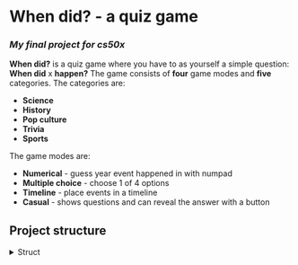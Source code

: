 
# When did? - a quiz game
### *My final project for cs50x*

**When did?** is a quiz game where you have to as yourself a simple question: **When did** x **happen?** The game consists of **four** game modes and **five** categories. 
The categories are:
- **Science**	
- **History**
- **Pop culture**
- **Trivia**
- **Sports**

The game modes are:
- **Numerical** - guess year event happened in with numpad
- **Multiple choice** - choose 1 of 4 options
- **Timeline** - place events in a timeline
- **Casual** - shows questions and can reveal the answer with a button

## Project structure
<details>
<summary>Struct</summary>

res://  
├── addons/  
│ └── AdmobPlugin/  
├── android/  
├── game/  
│ ├── main menu.tscn  
│ ├── main_menu.gd  
│ └── screen_transition_anim.tscn  
├── Global/  
│ ├── category theme manager.gd  
│ ├── global.gd  
│ ├── question_generator.gd  
│ ├── question_generator.tscn  
│ └── theme_manager.tscn  
├── questions/  
│ ├── source/  
│ ├── question_loader.gd  
│ └── question_loader.tres  
├── scenes/  
│ ├── card all category/  
│ ├── casual card/  
│ ├── high scores/  
│ ├── shared/  
│ ├── single category card/  
│ └── timeline/  
├── visual/  
│ ├── background/  
│ ├── shader/  
│ ├── themes/  
│ │ ├── multiple category card/  
│ │ └── single category card/  
│ ├── answer button.tres  
│ ├── card bg default.tres  
│ ├── visual orgin/  
│ ├── border timer texture.png  
│ └── when didi card game logo.png  
├── export_presets.cfg  
├── icon.svg  
├── Notes.txt  
└── temp.tscn
</details>
